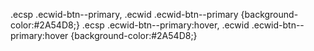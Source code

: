 .ecsp .ecwid-btn--primary,
.ecwid .ecwid-btn--primary {background-color:#2A54D8;}
.ecsp .ecwid-btn--primary:hover,
.ecwid .ecwid-btn--primary:hover {background-color:#2A54D8;}
